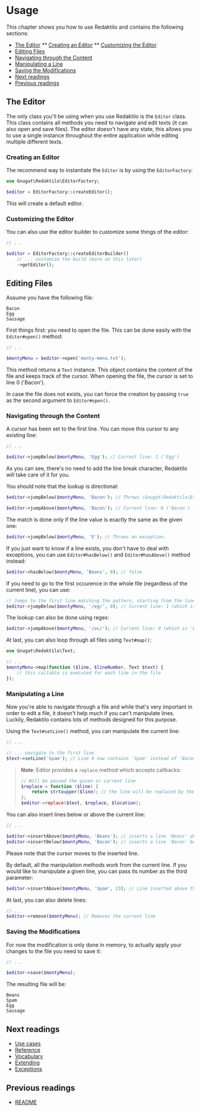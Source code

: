 # Usage

This chapter shows you how to use Redaktilo and contains the following sections:

* [The Editor](#the-editor)
  ** [Creating an Editor](#creating-an-editor)
  ** [Customizing the Editor](#customizing-the-editor)
* [Editing Files](#editing-files)
 * [Navigating through the Content](#navigating-through-the-content)
 * [Manipulating a Line](#manipulating-a-line)
 * [Saving the Modifications](#saving-the-modifications)
* [Next readings](#next-readings)
* [Previous readings](#previous-readings)

## The Editor

The only class you'll be using when you use Redaktilo is the `Editor` class.
This class contains all methods you need to navigate and edit texts (it can also
open and save files).
The editor doesn't have any state, this allows you to use a single
instance throughout the entire application while editing multiple different
texts.

### Creating an Editor

The recommend way to instantiate the `Editor` is by using the `EditorFactory`:

```php
use Gnugat\Redaktilo\EditorFactory;

$editor = EditorFactory::createEditor();
```

This will create a default editor.

### Customizing the Editor

You can also use the editor builder to customize some things of the editor:

```php
// ...

$editor = EditorFactory::createEditorBuilder()
    // ... customize the build (more on this later)
    ->getEditor();
```

## Editing Files

Assume you have the following file:

    Bacon
    Egg
    Sausage

First things first: you need to open the file. This can be done easily with the
`Editor#open()` method:

```php
// ...

$montyMenu = $editor->open('monty-menu.txt');
```

This method returns a `Text` instance. This object contains the content of the
file and keeps track of the cursor. When opening the file, the cursor is set
to line 0 ('Bacon').

In case the file does not exists, you can force the creation by passing `true`
as the second argument to `Editor#open()`.

### Navigating through the Content

A cursor has been set to the first line. You can move this cursor to any
existing line:

```php
// ...

$editor->jumpBelow($montyMenu, 'Egg'); // Current line: 1 ('Egg')
```

As you can see, there's no need to add the line break character, Redaktilo will
take care of it for you.

You should note that the lookup is directional:

```php
$editor->jumpBelow($montyMenu, 'Bacon'); // Throws \Gnugat\Redaktilo\Exception\PatternNotFoundException, because 'Bacon' is above the current line

$editor->jumpAbove($montyMenu, 'Bacon'); // Current line: 0 ('Bacon')
```

The match is done only if the line value is exactly the same as the given one:

```php
$editor->jumpBelow($montyMenu, 'E'); // Throws an exception.
```

If you just want to know if a line exists, you don't have to deal with
exceptions, you can use `Editor#hasBelow()` and `Editor#hasAbove()` method instead:

```php
$editor->hasBelow($montyMenu, 'Beans', 0); // false
```

If you need to go to the first occurence in the whole file (regardless of the
current line), you can use:

```php
// Jumps to the first line matching the pattern, starting from the line 0
$editor->jumpBelow($montyMenu, '/eg/', 0); // Current line: 1 (which is 'Egg')
```

The lookup can also be done using regex:

```php
$editor->jumpAbove($montyMenu, '/ac/'); // Current line: 0 (which is 'Bacon')
```

At last, you can also loop through all files using `Text#map()`:

```php
use Gnugat\Redaktilo\Text;

// ...
$montyMenu->map(function ($line, $lineNumber, Text $text) {
    // this callable is executed for each line in the file
});
```

### Manipulating a Line

Now you're able to navigate through a file and while that's very important in
order to edit a file, it doesn't help much if you can't manipulate lines.
Luckily, Redaktilo contains lots of methods designed for this purpose.

Using the `Text#setLine()` method, you can manipulate the current line:

```php
// ...

// ... navigate to the first line
$text->setLine('Spam'); // Line 0 now contains 'Spam' instead of 'Bacon'
```

> **Note**: Editor provides a `replace` method which accepts callbacks:
>
> ```php
> // Will be passed the given or current line
> $replace = function ($line) {
>     return strtoupper($line); // the line will be replaced by the returned value
> };
> $editor->replace($text, $replace, $location);
> ```

You can also insert lines below or above the current line:

```php
// ...

$editor->insertAbove($montyMenu, 'Beans'); // inserts a line 'Beans' above Line 0
$editor->insertBelow($montyMenu, 'Bacon'); // inserts a line 'Bacon' below line 0
```

Please note that the cursor moves to the inserted line.

By default, all the manipulation methods work from the current line. If you would
like to manipulate a given line, you can pass its number as the third parameter:

```php
$editor->insertAbove($montyMenu, 'Spam', 23); // Line inserted above the line number 23.
```

At last, you can also delete lines:

```php
// ...
$editor->remove($montyMenu); // Removes the current line
```

### Saving the Modifications

For now the modification is only done in memory, to actually apply your changes
to the file you need to save it:

```php
// ...

$editor->save($montyMenu);
```

The resulting file will be:

    Beans
    Spam
    Egg
    Sausage

## Next readings

* [Use cases](02-use-cases.md)
* [Reference](03-reference.md)
* [Vocabulary](04-vocabulary.md)
* [Extending](05-extending.md)
* [Exceptions](06-exceptions.md)

## Previous readings

* [README](../README.md)
